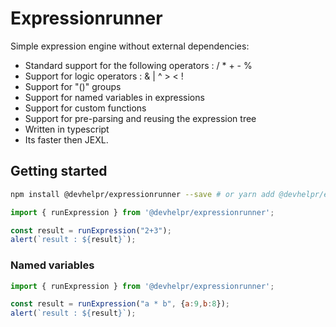 # Expressionrunner

Simple expression engine without external dependencies:

- Standard support for the following operators : / * + - % 
- Support for logic operators : & | ^ > < !
- Support for "()" groups 
- Support for named variables in expressions
- Support for custom functions
- Support for pre-parsing and reusing the expression tree
- Written in typescript
- Its faster then JEXL.

## Getting started

```bash
npm install @devhelpr/expressionrunner --save # or yarn add @devhelpr/expressionrunner
```

```js
import { runExpression } from '@devhelpr/expressionrunner';

const result = runExpression("2+3");
alert(`result : ${result}`);
```

### Named variables

```js
import { runExpression } from '@devhelpr/expressionrunner';

const result = runExpression("a * b", {a:9,b:8});
alert(`result : ${result}`);
```
